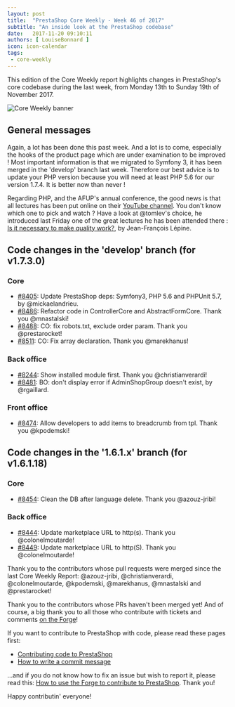 ```yaml
---
layout: post
title:  "PrestaShop Core Weekly - Week 46 of 2017"
subtitle: "An inside look at the PrestaShop codebase"
date:   2017-11-20 09:10:11
authors: [ LouiseBonnard ]
icon: icon-calendar
tags:
 - core-weekly
---
```


This edition of the Core Weekly report highlights changes in PrestaShop's core codebase during the last week, from Monday 13th to Sunday 19th of November 2017.

![Core Weekly banner](/assets/images/2017/04/core_weekly_banner.jpg)


## General messages

Again, a lot has been done this past week. And a lot is to come, especially the hooks of the product page which are under examination to be improved ! Most important information is that we migrated to Symfony 3, it has been merged in the 'develop' branch last week. Therefore our best advice is to update your PHP version because you will need at least PHP 5.6 for our version 1.7.4. It is better now than never !

Regarding PHP, and the AFUP's annual conference, the good news is that all lectures has been put online on their [YouTube channel](https://www.youtube.com/user/afupPHP/videos). You don't know which one to pick and watch ? Have a look at @tomlev's choice, he introduced last Friday one of the great lectures he has been attended there : [Is it necessary to make quality work?](http://build.prestashop.com/news/video-from-php-forum-with-love), by Jean-François Lépine.


## Code changes in the 'develop' branch (for v1.7.3.0)

### Core

* [#8405](https://github.com/PrestaShop/PrestaShop/pull/8405): Update PrestaShop deps: Symfony3, PHP 5.6 and PHPUnit 5.7, by @mickaelandrieu.
* [#8486](https://github.com/PrestaShop/PrestaShop/pull/8486): Refactor code in ControllerCore and AbstractFormCore. Thank you @mnastalski!
* [#8488](https://github.com/PrestaShop/PrestaShop/pull/8488): CO: fix robots.txt, exclude order param. Thank you @prestarocket!
* [#8511](https://github.com/PrestaShop/PrestaShop/pull/8511): CO: Fix array declaration. Thank you @marekhanus!


### Back office

* [#8244](https://github.com/PrestaShop/PrestaShop/pull/8244): Show installed module first. Thank you @christianverardi!
* [#8481](https://github.com/PrestaShop/PrestaShop/pull/8481): BO: don't display error if AdminShopGroup doesn't exist, by @rgaillard.


### Front office

* [#8474](https://github.com/PrestaShop/PrestaShop/pull/8474): Allow developers to add items to breadcrumb from tpl. Thank you @kpodemski!


## Code changes in the '1.6.1.x' branch (for v1.6.1.18)

### Core

* [#8454](https://github.com/PrestaShop/PrestaShop/pull/8454): Clean the DB after language delete. Thank you @azouz-jribi!


### Back office

* [#8444](https://github.com/PrestaShop/PrestaShop/pull/8444): Update marketplace URL to http(s). Thank you @colonelmoutarde!
* [#8449](https://github.com/PrestaShop/PrestaShop/pull/8449): Update marketplace URL to http(S). Thank you @colonelmoutarde!

Thank you to the contributors whose pull requests were merged since the last Core Weekly Report: @azouz-jribi, @christianverardi, @colonelmoutarde, @kpodemski, @marekhanus, @mnastalski and @prestarocket!

Thank you to the contributors whose PRs haven't been merged yet! And of course, a big thank you to all those who contribute with tickets and comments [on the Forge](http://forge.prestashop.com/)!

If you want to contribute to PrestaShop with code, please read these pages first:

 * [Contributing code to PrestaShop](http://doc.prestashop.com/display/PS16/Contributing+code+to+PrestaShop)
 * [How to write a commit message](http://doc.prestashop.com/display/PS16/How+to+write+a+commit+message)

...and if you do not know how to fix an issue but wish to report it, please read this: [How to use the Forge to contribute to PrestaShop](http://doc.prestashop.com/display/PS16/How+to+use+the+Forge+to+contribute+to+PrestaShop). Thank you!

Happy contributin' everyone!
